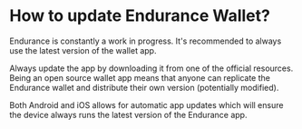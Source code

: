 # How to update Endurance Wallet?

Endurance is constantly a work in progress. It's recommended to always use the latest version of the wallet app.

Always update the app by downloading it from one of the official resources. Being an open source wallet app means that anyone can replicate the Endurance wallet and distribute their own version (potentially modified).

Both Android and iOS allows for automatic app updates which will ensure the device always runs the latest version of the Endurance app.
